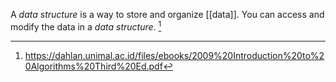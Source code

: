 A *data structure* is a way to store and organize [[data]]. You can access and modify the data in a *data structure*. [^1]

[^1]: https://dahlan.unimal.ac.id/files/ebooks/2009%20Introduction%20to%20Algorithms%20Third%20Ed.pdf